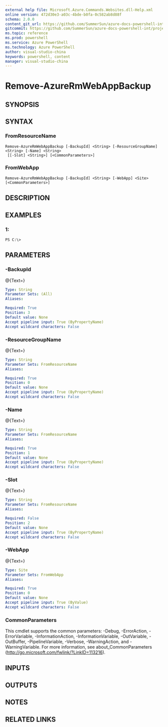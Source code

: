 ```yaml
---
external help file: Microsoft.Azure.Commands.Websites.dll-Help.xml
online version: 472d30e3-a03c-4bde-b0fa-0c582ab8d88f
schema: 2.0.0
content_git_url: https://github.com/SummerSun/azure-docs-powershell-int/projects/azure-docs-powershell-int/azureps-cmdlets-docs/ResourceManager/AzureRM.Websites/v2.0/CmdletMDs/Remove-AzureRmWebAppBackup.md
gitcommit: https://github.com/SummerSun/azure-docs-powershell-int/projects/azure-docs-powershell-int/azureps-cmdlets-docs/ResourceManager/AzureRM.Websites/v2.0/CmdletMDs/Remove-AzureRmWebAppBackup.md
ms.topic: reference
ms.prod: powershell
ms.service: Azure PowerShell
ms.technology: Azure PowerShell
author: visual-studio-china
keywords: powershell, content
manager: visual-studio-china
---
```


# Remove-AzureRmWebAppBackup

## SYNOPSIS

## SYNTAX

### FromResourceName
```
Remove-AzureRmWebAppBackup [-BackupId] <String> [-ResourceGroupName] <String> [-Name] <String>
 [[-Slot] <String>] [<CommonParameters>]
```

### FromWebApp
```
Remove-AzureRmWebAppBackup [-BackupId] <String> [-WebApp] <Site> [<CommonParameters>]
```

## DESCRIPTION

## EXAMPLES

### 1:
```
PS C:\>
```

## PARAMETERS

### -BackupId
@{Text=}

```yaml
Type: String
Parameter Sets: (All)
Aliases: 

Required: True
Position: 3
Default value: None
Accept pipeline input: True (ByPropertyName)
Accept wildcard characters: False
```

### -ResourceGroupName
@{Text=}

```yaml
Type: String
Parameter Sets: FromResourceName
Aliases: 

Required: True
Position: 0
Default value: None
Accept pipeline input: True (ByPropertyName)
Accept wildcard characters: False
```

### -Name
@{Text=}

```yaml
Type: String
Parameter Sets: FromResourceName
Aliases: 

Required: True
Position: 1
Default value: None
Accept pipeline input: True (ByPropertyName)
Accept wildcard characters: False
```

### -Slot
@{Text=}

```yaml
Type: String
Parameter Sets: FromResourceName
Aliases: 

Required: False
Position: 2
Default value: None
Accept pipeline input: True (ByPropertyName)
Accept wildcard characters: False
```

### -WebApp
@{Text=}

```yaml
Type: Site
Parameter Sets: FromWebApp
Aliases: 

Required: True
Position: 0
Default value: None
Accept pipeline input: True (ByValue)
Accept wildcard characters: False
```

### CommonParameters
This cmdlet supports the common parameters: -Debug, -ErrorAction, -ErrorVariable, -InformationAction, -InformationVariable, -OutVariable, -OutBuffer, -PipelineVariable, -Verbose, -WarningAction, and -WarningVariable. For more information, see about_CommonParameters (http://go.microsoft.com/fwlink/?LinkID=113216).

## INPUTS

## OUTPUTS

## NOTES

## RELATED LINKS


